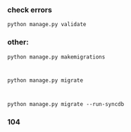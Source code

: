 ### check errors
<code>python manage.py validate</code>

### other:
<code>python manage.py makemigrations

python manage.py migrate

python manage.py migrate --run-syncdb</code>
### 104
